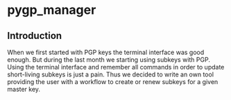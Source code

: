 # pygp_manager

## Introduction
When we first started with PGP keys the terminal interface was good enough. But during the last month we starting using subkeys with PGP. Using the terminal interface and remember all commands in order to update short-living subkeys is just a pain. Thus we decided to write an own tool providing the user with a workflow to create or renew subkeys for a given master key.
